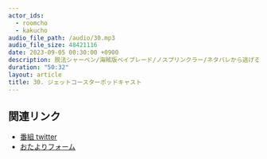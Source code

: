 ```yaml
---
actor_ids:
  - roomcho
  - kakucho
audio_file_path: /audio/30.mp3
audio_file_size: 48421116
date: 2023-09-05 00:30:00 +0900
description: 脱法シャーペン/海賊版ベイブレード/ノスプリンクラー/ネタバレから逃げるな！/やさしいNegicco/Negiccoを取り巻く環境/SDGsな仕事/地蔵と一体感/れなちょと雷獣/PETROLZとpeople in the box/平和なステージ
duration: "50:32"
layout: article
title: 30. ジェットコースターポッドキャスト
---
```


## 関連リンク

- [番組 twitter](https://twitter.com/migikarachi)
- [おたよりフォーム](https://docs.google.com/forms/d/e/1FAIpQLSfCo_pOeUstqHMCWlYCWiUV7CNOls7UOgEKgCIMOYv2IbasfA/viewform)
